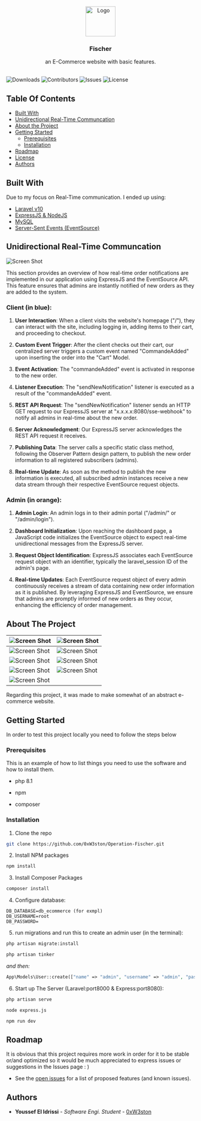 <br/>
<p align="center">
  <a href="https://github.com/0xW3ston/Operation-Fischer">
    <img src="docs/images/logo.png" alt="Logo" width="80" height="80">
  </a>

  <h3 align="center">Fischer</h3>

  <p align="center">
    an E-Commerce website with basic features.
    <br/>
    <br/>
  </p>
</p>

![Downloads](https://img.shields.io/github/downloads/0xW3ston/Operation-Fischer/total) ![Contributors](https://img.shields.io/github/contributors/0xW3ston/Operation-Fischer?color=dark-green) ![Issues](https://img.shields.io/github/issues/0xW3ston/Operation-Fischer) ![License](https://img.shields.io/github/license/0xW3ston/Operation-Fischer) 

## Table Of Contents

* [Built With](#built-with)
* [Unidirectional Real-Time Communcation](#unidirectional-real-time-communcation)
* [About the Project](#about-the-project)
* [Getting Started](#getting-started)
  * [Prerequisites](#prerequisites)
  * [Installation](#installation)
* [Roadmap](#roadmap)
* [License](#license)
* [Authors](#authors)

## Built With

Due to my focus on Real-Time communication. I ended up using:

* [Laravel v10](https://blog.laravel.com/laravel-v10-released)
* [ExpressJS & NodeJS](https://expressjs.com/)
* [MySQL](https://www.mysql.com/)
* [Server-Sent Events (EventSource)](https://developer.mozilla.org/en-US/docs/Web/API/EventSource)

## Unidirectional Real-Time Communcation
![Screen Shot](docs/images/screenshots/architecture_diagram.png)

This section provides an overview of how real-time order notifications are implemented in our application using ExpressJS and the EventSource API. This feature ensures that admins are instantly notified of new orders as they are added to the system.

### Client (in blue):

1. **User Interaction**: When a client visits the website's homepage ("/"), they can interact with the site, including logging in, adding items to their cart, and proceeding to checkout.

2. **Custom Event Trigger**: After the client checks out their cart, our centralized server triggers a custom event named "CommandeAdded" upon inserting the order into the "Cart" Model.

3. **Event Activation**: The "commandeAdded" event is activated in response to the new order.

4. **Listener Execution**: The "sendNewNotification" listener is executed as a result of the "commandeAdded" event.

5. **REST API Request**: The "sendNewNotification" listener sends an HTTP GET request to our ExpressJS server at "x.x.x.x:8080/sse-webhook" to notify all admins in real-time about the new order.

6. **Server Acknowledgment**: Our ExpressJS server acknowledges the REST API request it receives.

7. **Publishing Data**: The server calls a specific static class method, following the Observer Pattern design pattern, to publish the new order information to all registered subscribers (admins).

8. **Real-time Update**: As soon as the method to publish the new information is executed, all subscribed admin instances receive a new data stream through their respective EventSource request objects.

### Admin (in orange):
1. **Admin Login**: An admin logs in to their admin portal ("/admin/" or "/admin/login").

2. **Dashboard Initialization**: Upon reaching the dashboard page, a JavaScript code initializes the EventSource object to expect real-time unidirectional messages from the ExpressJS server.

3. **Request Object Identification**: ExpressJS associates each EventSource request object with an identifier, typically the laravel_session ID of the admin's page.

4. **Real-time Updates**: Each EventSource request object of every admin continuously receives a stream of data containing new order information as it is published.
By leveraging ExpressJS and EventSource, we ensure that admins are promptly informed of new orders as they occur, enhancing the efficiency of order management.

## About The Project

| ![Screen Shot](docs/images/screenshots/client_products.png) | ![Screen Shot](docs/images/screenshots/client_product.png) |
| ------------------------------------------------------------- | ----------------------------------------------------------- |
| ![Screen Shot](docs/images/screenshots/client_checkout.png)  | ![Screen Shot](docs/images/screenshots/client_login.png)    |
| ![Screen Shot](docs/images/screenshots/client_signup.png)   | ![Screen Shot](docs/images/screenshots/admin_categories.png) |
| ![Screen Shot](docs/images/screenshots/admin_products.png)   | ![Screen Shot](docs/images/screenshots/admin_commande.png)   |
| ![Screen Shot](docs/images/screenshots/admin_realtime.png)   |                                                            |

Regarding this project, it was made to make somewhat of an abstract e-commerce website.

## Getting Started

In order to test this project locally you need to follow the steps below

### Prerequisites

This is an example of how to list things you need to use the software and how to install them.

* php 8.1

* npm

* composer

### Installation

1. Clone the repo

```sh
git clone https://github.com/0xW3ston/Operation-Fischer.git
```

2. Install NPM packages

```sh
npm install
```

3. Install Composer Packages

```sh
composer install
```

4. Configure database:

```
DB_DATABASE=db_ecommerce (for exmpl)
DB_USERNAME=root
DB_PASSWORD=
```

5. run migrations and run this to create an admin user (in the terminal):
```sh
php artisan migrate:install
```
```sh
php artisan tinker
```

*and then:*

```php
App\Models\User::create(["name" => "admin", "username" => "admin", "password" => "admin", "role" => "admin"])
```

6. Start up The Server (Laravel:port8000 & Express:port8080):
```sh
php artisan serve
```
```sh
node express.js
```
```sh
npm run dev
```

## Roadmap

It is obvious that this project requires more work in order for it to be stable or/and optimized so it would be much appreciated to express issues or suggestions in the Issues page : )
- See the [open issues](https://github.com/0xW3ston/Operation-Fischer/issues) for a list of proposed features (and known issues).

## Authors

* **Youssef El Idrissi** - *Software Engi. Student* - [0xW3ston](https://github.com/0xW3ston/)
